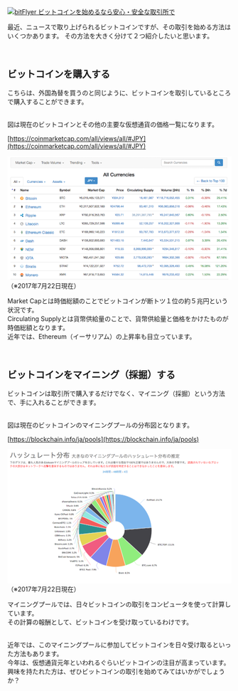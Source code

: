 <a href="https://bitflyer.jp?bf=guch4nsn" target="_blank"><img src="https://bitflyer.jp/Images/Affiliate/affi_04_468x60.gif?201612" alt="bitFlyer ビットコインを始めるなら安心・安全な取引所で"></a>

最近、ニュースで取り上げられるビットコインですが、その取引を始める方法はいくつかあります。
その方法を大きく分けて２つ紹介したいと思います。

<br>

## ビットコインを購入する  

こちらは、外国為替を買うのと同じように、ビットコインを取引しているところで購入することができます。

<br>
図は現在のビットコインとその他の主要な仮想通貨の価格一覧になります。

[https://coinmarketcap.com/all/views/all/#JPY](https://coinmarketcap.com/all/views/all/#JPY)

<img src="marketcap.png" alt="marketcap" title="marketcap">
（※2017年7月22日現在）
<br>

Market Capとは時価総額のことでビットコインが断トツ１位の約５兆円という状況です。  
Circulating Supplyとは貨幣供給量のことで、貨幣供給量と価格をかけたものが時価総額となります。  
近年では、Ethereum（イーサリアム）の上昇率も目立っています。  

<br>

## ビットコインをマイニング（採掘）する

ビットコインは取引所で購入するだけでなく、マイニング（採掘）という方法で、手に入れることができます。

<br>
図は現在のビットコインのマイニングプールの分布図となります。

[https://blockchain.info/ja/pools](https://blockchain.info/ja/pools)


<img src="mining%20pools.png" alt="miningpools" title="miningpools">
（※2017年7月22日現在）
<br>

マイニングプールでは、日々ビットコインの取引をコンピュータを使って計算しています。  
その計算の報酬として、ビットコインを受け取っているわけです。

<br>
近年では、このマイニングプールに参加してビットコインを日々受け取るといった方法もあります。

<br>
今年は、仮想通貨元年といわれるぐらいビットコインの注目が高まっています。  
興味を持たれた方は、ぜひビットコインの取引を始めてみてはいかがでしょうか？


